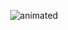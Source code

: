 <p align="center">
  <img src="[demo.gif](https://media.tenor.com/G3LySJQZD7EAAAAd/sasuke-fortnite.gif)https://media.tenor.com/G3LySJQZD7EAAAAd/sasuke-fortnite.gif" alt="animated" />
</p>
